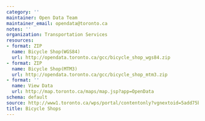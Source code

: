 ```yaml
---
category: ''
maintainer: Open Data Team
maintainer_email: opendata@toronto.ca
notes: ''
organization: Transportation Services
resources:
- format: ZIP
  name: Bicycle Shop(WGS84)
  url: http://opendata.toronto.ca/gcc/bicycle_shop_wgs84.zip
- format: ZIP
  name: Bicycle Shop(MTM3)
  url: http://opendata.toronto.ca/gcc/bicycle_shop_mtm3.zip
- format: ''
  name: View Data
  url: http://map.toronto.ca/maps/map.jsp?app=OpenData
schema: default
source: http://www1.toronto.ca/wps/portal/contentonly?vgnextoid=5add75b59fe87410VgnVCM10000071d60f89RCRD&vgnextchannel=1a66e03bb8d1e310VgnVCM10000071d60f89RCRD
title: Bicycle Shops
---
```

